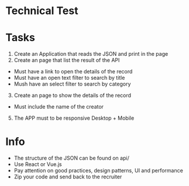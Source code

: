 # Technical Test

# Tasks
1. Create an Application that reads the JSON and print in the page
2. Create an page that list the result of the API
- Must have a link to open the details of the record
- Must have an open text filter to search by title
- Mush have an select filter to search by category

3. Create an page to show the details of the record
- Must include the name of the creator
5. The APP must to be responsive Desktop + Mobile

# Info
- The structure of the JSON can be found on api/
- Use React or Vue.js
- Pay attention on good practices, design patterns, UI and performance
- Zip your code and send back to the recruiter
